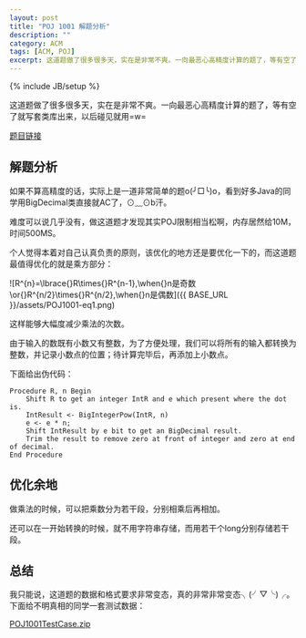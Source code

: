 ```yaml
---
layout: post
title: "POJ 1001 解题分析"
description: ""
category: ACM
tags: [ACM, POJ]
excerpt: 这道题做了很多很多天，实在是非常不爽。一向最恶心高精度计算的题了，等有空了就写套类库出来，以后碰见就用=w=
---
```

{% include JB/setup %}

这道题做了很多很多天，实在是非常不爽。一向最恶心高精度计算的题了，等有空了就写套类库出来，以后碰见就用=w=

[题目链接](http://poj.org/problem?id=1001)

## 解题分析

如果不算高精度的话，实际上是一道非常简单的题o(╯□╰)o，看到好多Java的同学用BigDecimal类直接就AC了，⊙﹏⊙b汗。

难度可以说几乎没有，做这道题才发现其实POJ限制相当松啊，内存居然给10M，时间500MS。

个人觉得本着对自己认真负责的原则，该优化的地方还是要优化一下的，而这道题最值得优化的就是乘方部分：

![R^{n}=\lbrace{}R\times{}R^{n-1},\when{}n是奇数\or{}R^{n/2}\times{}R^{n/2},\when{}n是偶数]({{ BASE_URL }}/assets/POJ1001-eq1.png)

这样能够大幅度减少乘法的次数。

由于输入的数既有小数又有整数，为了方便处理，我们可以将所有的输入都转换为整数，并记录小数点的位置；待计算完毕后，再添加上小数点。

下面给出伪代码：

	Procedure R, n Begin
		Shift R to get an integer IntR and e which present where the dot is.
	    IntResult <- BigIntegerPow(IntR, n)
		e <- e * n;
	    Shift IntResult by e bit to get an BigDecimal result.
		Trim the result to remove zero at front of integer and zero at end of decimal.
	End Procedure

## 优化余地

做乘法的时候，可以把乘数分为若干段，分别相乘后再相加。

还可以在一开始转换的时候，就不用字符串存储，而用若干个long分别存储若干段。

## 总结

我只能说，这道题的数据和格式要求非常变态，真的非常非常变态╮(╯▽╰)╭。下面给不明真相的同学一套测试数据：

[POJ1001TestCase.zip](http://files.cnblogs.com/HCOONa/POJ1001TestCase.zip)
